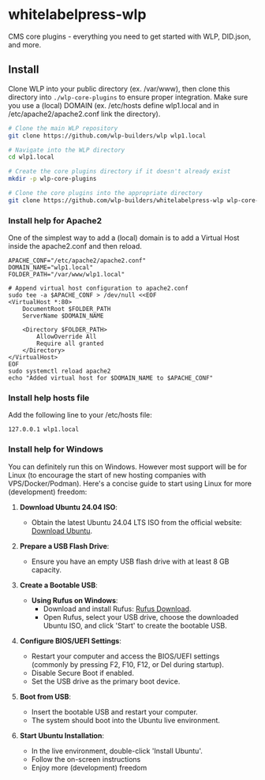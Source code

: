 # whitelabelpress-wlp
CMS core plugins - everything you need to get started with WLP, DID.json, and more.

## Install
Clone WLP into your public directory (ex. /var/www), then clone this directory into `./wlp-core-plugins` to ensure proper integration. Make sure you use a (local) DOMAIN (ex. /etc/hosts define wlp1.local and in /etc/apache2/apache2.conf link the directory). 

```bash
# Clone the main WLP repository
git clone https://github.com/wlp-builders/wlp wlp1.local

# Navigate into the WLP directory
cd wlp1.local

# Create the core plugins directory if it doesn't already exist
mkdir -p wlp-core-plugins

# Clone the core plugins into the appropriate directory
git clone https://github.com/wlp-builders/whitelabelpress-wlp wlp-core-plugins
```


### Install help for Apache2
One of the simplest way to add a (local) domain is to add a Virtual Host inside the apache2.conf and then reload. 
```
APACHE_CONF="/etc/apache2/apache2.conf"
DOMAIN_NAME="wlp1.local"
FOLDER_PATH="/var/www/wlp1.local"

# Append virtual host configuration to apache2.conf
sudo tee -a $APACHE_CONF > /dev/null <<EOF 
<VirtualHost *:80>
    DocumentRoot $FOLDER_PATH
    ServerName $DOMAIN_NAME

    <Directory $FOLDER_PATH>
        AllowOverride All
        Require all granted
    </Directory>
</VirtualHost>
EOF
sudo systemctl reload apache2
echo "Added virtual host for $DOMAIN_NAME to $APACHE_CONF"
```

### Install help hosts file
Add the following line to your /etc/hosts file:
```
127.0.0.1 wlp1.local
```

### Install help for Windows

You can definitely run this on Windows. However most support will be for Linux (to encourage the start of new hosting companies with VPS/Docker/Podman). Here's a concise guide to start using Linux for more (development) freedom:

1. **Download Ubuntu 24.04 ISO**:
   - Obtain the latest Ubuntu 24.04 LTS ISO from the official website: [Download Ubuntu](https://ubuntu.com/download/desktop).

2. **Prepare a USB Flash Drive**:
   - Ensure you have an empty USB flash drive with at least 8 GB capacity.

3. **Create a Bootable USB**:
   - **Using Rufus on Windows**:
     - Download and install Rufus: [Rufus Download](https://rufus.ie/).
     - Open Rufus, select your USB drive, choose the downloaded Ubuntu ISO, and click 'Start' to create the bootable USB.

4. **Configure BIOS/UEFI Settings**:
   - Restart your computer and access the BIOS/UEFI settings (commonly by pressing F2, F10, F12, or Del during startup).
   - Disable Secure Boot if enabled.
   - Set the USB drive as the primary boot device.

5. **Boot from USB**:
   - Insert the bootable USB and restart your computer.
   - The system should boot into the Ubuntu live environment.

6. **Start Ubuntu Installation**:
   - In the live environment, double-click 'Install Ubuntu'.
   - Follow the on-screen instructions
   - Enjoy more (development) freedom

 
